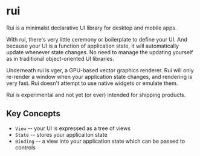 
# rui

Rui is a minimalst declarative UI library for desktop and mobile apps.

With rui, there's very little ceremony or boilerplate to define your UI.
And because your UI is a function of application state, it will automatically
update whenever state changes. No need to manage the updating yourself as in
traditional object-oriented UI libraries.

Underneath rui is vger, a GPU-based vector graphics renderer. Rui will only
re-render a window when your application state changes, and rendering is very
fast. Rui doesn't attempt to use native widgets or emulate them.

Rui is experimental and not yet (or ever) intended for shipping products.

## Key Concepts

- `View` -- your UI is expressed as a tree of views
- `State` -- stores your applicaiton state
- `Binding` -- a view into your application state which can be passed to controls

